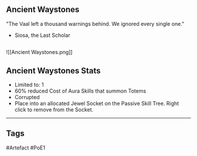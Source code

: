 ## Ancient Waystones
"The Vaal left a thousand warnings behind.
We ignored every single one."
- Siosa, the Last Scholar
##
![[Ancient Waystones.png]]
## Ancient Waystones Stats
- Limited to: 1
- 60% reduced Cost of Aura Skills that summon Totems
- Corrupted
- Place into an allocated Jewel Socket on the Passive Skill Tree. Right click to remove from the Socket.


---
## Tags
#Artefact
#PoE1